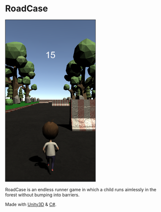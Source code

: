 # RoadCase

![RoadCase](https://github.com/yusufkilic96/RoadCase/blob/main/Assets/Screenshots/sceenshot1.png)

RoadCase is an endless runner game in which a child runs aimlessly in the forest without bumping into barriers.

Made with [Unity3D](https://unity.com/) & [C#](https://dotnet.microsoft.com/en-us/learn/csharp).


